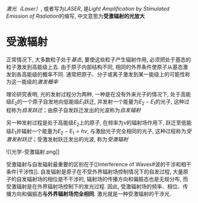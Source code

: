 *激光（Laser）*, 或者写为*LASER*, 是*Light Amplification by Stimulated Emission of Radiation*的缩写, 中文意思为**受激辐射的光放大**

# 受激辐射
正常情况下, 大多数粒子处于*基态*, 要使这些粒子产生辐射作用, 必须把处于基态的粒子激发到高能级上去. 由于原子内部结构不同, 相同的外界条件使原子从基态激发到各高能级的概率不同. 通常把原子、分子或离子激发到某一能级上的可能性称为这一能级的*激发概率*

理论研究表明, 光的发射过程分为两种, 一种是在没有外来光子的情况下, 处于高能级$E_2$的一个原子自发地向低能级$E_1$跃迁, 并发射一个能量为$E_2-E_1$的光子, 这种过程称为*自发跃迁*；由原子自发跃迁发出的光波称为*自发辐射*

另一种发射过程是处于高能级$E_2$上的原子, 在频率为$\nu$的辐射场作用下, 跃迁至低能级$E_1$并辐射一个能量为$E_2-E_1=h\nu$, 与激励光子完全相同的光子, 这种过程称为*受激发射跃迁*；受激发射跃迁发出的光波, 称为*受激辐射*

![[光学-受激辐射.png]]

受激辐射与自发辐射最重要的区别在于[[Interference of Waves#波的干涉和相干条件|干涉性]]. 自发辐射是原子在不受外界辐射场控制情况下的自发过程, 大量原子的自发辐射场的相位是不干涉的, 辐射场的传播方向和偏振态也是无规分布, 而受激辐射是在外界辐射场控制下的发光过程. 因此, 受激辐射场的频率、相位、传播方向和偏振态**与外界辐射场完全相同**. 激光就是一种受激辐射的干涉光. 

